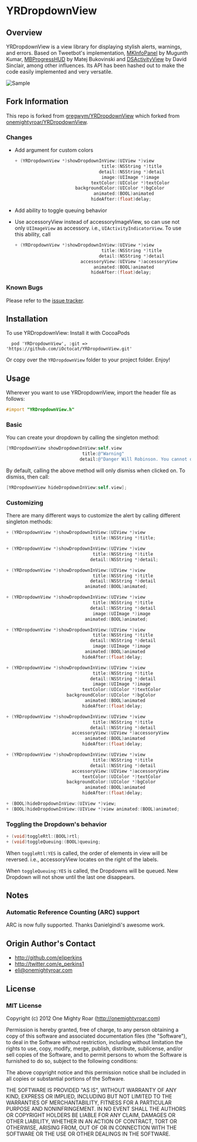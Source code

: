 # YRDropdownView

## Overview

YRDropdownView is a view library for displaying stylish alerts, warnings, and errors. Based on Tweetbot's implementation, [MKInfoPanel](https://github.com/MugunthKumar/MKInfoPanelDemo) by Mugunth Kumar, [MBProgressHUD](https://github.com/jdg/MBProgressHUD) by Matej Bukovinski and [DSActivityView](https://github.com/joycodes/DSActivityView) by David Sinclair, among other influences. Its API has been hashed out to make the code easily implemented and very versatile.

![Sample](https://github.com/onemightyroar/YRDropdownView/raw/gh-pages/images/screenshot.png "Sample")

## Fork Information

This repo is forked from [gregwym/YRDropdownView](https://github.com/gregwym/YRDropdownView) which forked from [onemightyroar/YRDropdownView](https://github.com/onemightyroar/YRDropdownView).

### Changes

- Add argument for custom colors

    ``` objective-c
    + (YRDropdownView *)showDropdownInView:(UIView *)view
                                     title:(NSString *)title
                                    detail:(NSString *)detail
                                     image:(UIImage *)image
                                 textColor:(UIColor *)textColor
                           backgroundColor:(UIColor *)bgColor
                                  animated:(BOOL)animated
                                 hideAfter:(float)delay;
    ```

- Add ability to toggle queuing behavior
- Use accessoryView instead of accessoryImageView, so can use not only `UIImageView` as accessory. i.e., `UIActivityIndicatorView`. To use this ability, call

    ``` objective-c
    + (YRDropdownView *)showDropdownInView:(UIView *)view
                                     title:(NSString *)title
                                    detail:(NSString *)detail
                             accessoryView:(UIView *)accessoryView
                                  animated:(BOOL)animated
                                 hideAfter:(float)delay;
    ```

### Known Bugs

Please refer to the [issue tracker](https://github.com/iOctocat/YRDropdownView/issues).

## Installation

To use YRDropdownView: Install it with CocoaPods

      pod 'YRDropdownView', :git => 'https://github.com/iOctocat/YRDropdownView.git'

Or copy over the `YRDropdownView` folder to your project folder. Enjoy!

## Usage

Wherever you want to use YRDropdownView, import the header file as follows:

``` objective-c
#import "YRDropdownView.h"
```

### Basic
You can create your dropdown by calling the singleton method:

``` objective-c
[YRDropdownView showDropdownInView:self.view
                             title:@"Warning"
                            detail:@"Danger Will Robinson. You cannot do that."];
```

By default, calling the above method will only dismiss when clicked on. To dismiss, then call:

``` objective-c
[YRDropdownView hideDropdownInView:self.view];
```

### Customizing
There are many different ways to customize the alert by calling different singleton methods:

``` objective-c
+ (YRDropdownView *)showDropdownInView:(UIView *)view
                                 title:(NSString *)title;

+ (YRDropdownView *)showDropdownInView:(UIView *)view
                                 title:(NSString *)title
                                detail:(NSString *)detail;

+ (YRDropdownView *)showDropdownInView:(UIView *)view
                                 title:(NSString *)title
                                detail:(NSString *)detail
                              animated:(BOOL)animated;

+ (YRDropdownView *)showDropdownInView:(UIView *)view
                                 title:(NSString *)title
                                detail:(NSString *)detail
                                 image:(UIImage *)image
                              animated:(BOOL)animated;

+ (YRDropdownView *)showDropdownInView:(UIView *)view
                                 title:(NSString *)title
                                detail:(NSString *)detail
                                 image:(UIImage *)image
                              animated:(BOOL)animated
                             hideAfter:(float)delay;

+ (YRDropdownView *)showDropdownInView:(UIView *)view
                                 title:(NSString *)title
                                detail:(NSString *)detail
                                 image:(UIImage *)image
                             textColor:(UIColor *)textColor
                       backgroundColor:(UIColor *)bgColor
                              animated:(BOOL)animated
                             hideAfter:(float)delay;

+ (YRDropdownView *)showDropdownInView:(UIView *)view
                                 title:(NSString *)title
                                detail:(NSString *)detail
                         accessoryView:(UIView *)accessoryView
                              animated:(BOOL)animated
                             hideAfter:(float)delay;

+ (YRDropdownView *)showDropdownInView:(UIView *)view
                                 title:(NSString *)title
                                detail:(NSString *)detail
                         accessoryView:(UIView *)accessoryView
                             textColor:(UIColor *)textColor
                       backgroundColor:(UIColor *)bgColor
                              animated:(BOOL)animated
                             hideAfter:(float)delay;

+ (BOOL)hideDropdownInView:(UIView *)view;
+ (BOOL)hideDropdownInView:(UIView *)view animated:(BOOL)animated;
```

### Toggling the Dropdown's behavior

``` objective-c
+ (void)toggleRtl:(BOOL)rtl;
+ (void)toggleQueuing:(BOOL)queuing;
```

When `toggleRtl:YES` is called, the order of elements in view will be reversed. i.e., accessoryView locates on the right of the labels.

When `toggleQueuing:YES` is called, the Dropdowns will be queued. New Dropdown will not show until the last one disappears.

## Notes

### Automatic Reference Counting (ARC) support

ARC is now fully supported. Thanks Danielgindi's awesome work.

## Origin Author's Contact

- http://github.com/eliperkins
- http://twitter.com/e_perkins1
- eli@onemightyroar.com

## License

### MIT License

Copyright (c) 2012 One Mighty Roar (http://onemightyroar.com)

Permission is hereby granted, free of charge, to any person obtaining a copy
of this software and associated documentation files (the "Software"), to deal
in the Software without restriction, including without limitation the rights
to use, copy, modify, merge, publish, distribute, sublicense, and/or sell
copies of the Software, and to permit persons to whom the Software is
furnished to do so, subject to the following conditions:

The above copyright notice and this permission notice shall be included in
all copies or substantial portions of the Software.

THE SOFTWARE IS PROVIDED "AS IS", WITHOUT WARRANTY OF ANY KIND, EXPRESS OR
IMPLIED, INCLUDING BUT NOT LIMITED TO THE WARRANTIES OF MERCHANTABILITY,
FITNESS FOR A PARTICULAR PURPOSE AND NONINFRINGEMENT. IN NO EVENT SHALL THE
AUTHORS OR COPYRIGHT HOLDERS BE LIABLE FOR ANY CLAIM, DAMAGES OR OTHER
LIABILITY, WHETHER IN AN ACTION OF CONTRACT, TORT OR OTHERWISE, ARISING FROM,
OUT OF OR IN CONNECTION WITH THE SOFTWARE OR THE USE OR OTHER DEALINGS IN
THE SOFTWARE.
